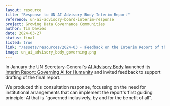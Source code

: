 ```yaml
---
layout: resource
title: "Response to UN AI Advisory Body Interim Report"
reference: un-ai-advisory-board-interim-response
project: Growing Data Governance Communities
author: Tim Davies
date: 2024-03-27
status: final
listed: true
link: "/assets/resources/2024-03 - Feedback on the Interim Report of the UN AI Advisory Body.pdf"
image: un_ai_advisory_body_governing.png
---
```


In January the UN Secretary-General's [AI Advisory Body](https://www.un.org/ai-advisory-body) launched its [Interim Report: Governing AI for Humanity](https://www.un.org/sites/un2.un.org/files/un_ai_advisory_body_governing_ai_for_humanity_interim_report.pdf) and invited feedback to support drafting of the final report. 

We produced this consultation response, focussing on the need for institutional arrangements that can implement the report's first guiding principle: AI that is "governed inclusively, by and for the benefit of all". 
